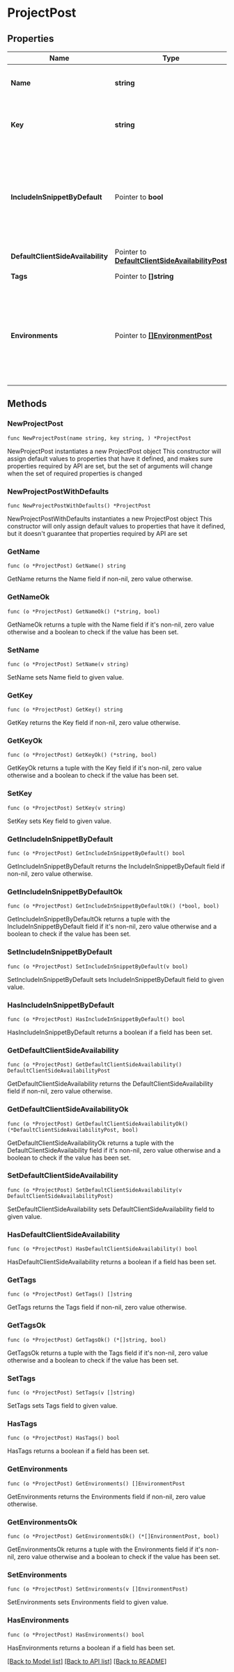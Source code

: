 # ProjectPost

## Properties

Name | Type | Description | Notes
------------ | ------------- | ------------- | -------------
**Name** | **string** | A human-friendly name for the project. | 
**Key** | **string** | A unique key used to reference the project in your code. | 
**IncludeInSnippetByDefault** | Pointer to **bool** | Whether or not flags created in this project are made available to the client-side JavaScript SDK by default. | [optional] 
**DefaultClientSideAvailability** | Pointer to [**DefaultClientSideAvailabilityPost**](DefaultClientSideAvailabilityPost.md) |  | [optional] 
**Tags** | Pointer to **[]string** | Tags for the project | [optional] 
**Environments** | Pointer to [**[]EnvironmentPost**](EnvironmentPost.md) | Creates the provided environments for this project. If omitted default environments will be created instead. | [optional] 

## Methods

### NewProjectPost

`func NewProjectPost(name string, key string, ) *ProjectPost`

NewProjectPost instantiates a new ProjectPost object
This constructor will assign default values to properties that have it defined,
and makes sure properties required by API are set, but the set of arguments
will change when the set of required properties is changed

### NewProjectPostWithDefaults

`func NewProjectPostWithDefaults() *ProjectPost`

NewProjectPostWithDefaults instantiates a new ProjectPost object
This constructor will only assign default values to properties that have it defined,
but it doesn't guarantee that properties required by API are set

### GetName

`func (o *ProjectPost) GetName() string`

GetName returns the Name field if non-nil, zero value otherwise.

### GetNameOk

`func (o *ProjectPost) GetNameOk() (*string, bool)`

GetNameOk returns a tuple with the Name field if it's non-nil, zero value otherwise
and a boolean to check if the value has been set.

### SetName

`func (o *ProjectPost) SetName(v string)`

SetName sets Name field to given value.


### GetKey

`func (o *ProjectPost) GetKey() string`

GetKey returns the Key field if non-nil, zero value otherwise.

### GetKeyOk

`func (o *ProjectPost) GetKeyOk() (*string, bool)`

GetKeyOk returns a tuple with the Key field if it's non-nil, zero value otherwise
and a boolean to check if the value has been set.

### SetKey

`func (o *ProjectPost) SetKey(v string)`

SetKey sets Key field to given value.


### GetIncludeInSnippetByDefault

`func (o *ProjectPost) GetIncludeInSnippetByDefault() bool`

GetIncludeInSnippetByDefault returns the IncludeInSnippetByDefault field if non-nil, zero value otherwise.

### GetIncludeInSnippetByDefaultOk

`func (o *ProjectPost) GetIncludeInSnippetByDefaultOk() (*bool, bool)`

GetIncludeInSnippetByDefaultOk returns a tuple with the IncludeInSnippetByDefault field if it's non-nil, zero value otherwise
and a boolean to check if the value has been set.

### SetIncludeInSnippetByDefault

`func (o *ProjectPost) SetIncludeInSnippetByDefault(v bool)`

SetIncludeInSnippetByDefault sets IncludeInSnippetByDefault field to given value.

### HasIncludeInSnippetByDefault

`func (o *ProjectPost) HasIncludeInSnippetByDefault() bool`

HasIncludeInSnippetByDefault returns a boolean if a field has been set.

### GetDefaultClientSideAvailability

`func (o *ProjectPost) GetDefaultClientSideAvailability() DefaultClientSideAvailabilityPost`

GetDefaultClientSideAvailability returns the DefaultClientSideAvailability field if non-nil, zero value otherwise.

### GetDefaultClientSideAvailabilityOk

`func (o *ProjectPost) GetDefaultClientSideAvailabilityOk() (*DefaultClientSideAvailabilityPost, bool)`

GetDefaultClientSideAvailabilityOk returns a tuple with the DefaultClientSideAvailability field if it's non-nil, zero value otherwise
and a boolean to check if the value has been set.

### SetDefaultClientSideAvailability

`func (o *ProjectPost) SetDefaultClientSideAvailability(v DefaultClientSideAvailabilityPost)`

SetDefaultClientSideAvailability sets DefaultClientSideAvailability field to given value.

### HasDefaultClientSideAvailability

`func (o *ProjectPost) HasDefaultClientSideAvailability() bool`

HasDefaultClientSideAvailability returns a boolean if a field has been set.

### GetTags

`func (o *ProjectPost) GetTags() []string`

GetTags returns the Tags field if non-nil, zero value otherwise.

### GetTagsOk

`func (o *ProjectPost) GetTagsOk() (*[]string, bool)`

GetTagsOk returns a tuple with the Tags field if it's non-nil, zero value otherwise
and a boolean to check if the value has been set.

### SetTags

`func (o *ProjectPost) SetTags(v []string)`

SetTags sets Tags field to given value.

### HasTags

`func (o *ProjectPost) HasTags() bool`

HasTags returns a boolean if a field has been set.

### GetEnvironments

`func (o *ProjectPost) GetEnvironments() []EnvironmentPost`

GetEnvironments returns the Environments field if non-nil, zero value otherwise.

### GetEnvironmentsOk

`func (o *ProjectPost) GetEnvironmentsOk() (*[]EnvironmentPost, bool)`

GetEnvironmentsOk returns a tuple with the Environments field if it's non-nil, zero value otherwise
and a boolean to check if the value has been set.

### SetEnvironments

`func (o *ProjectPost) SetEnvironments(v []EnvironmentPost)`

SetEnvironments sets Environments field to given value.

### HasEnvironments

`func (o *ProjectPost) HasEnvironments() bool`

HasEnvironments returns a boolean if a field has been set.


[[Back to Model list]](../README.md#documentation-for-models) [[Back to API list]](../README.md#documentation-for-api-endpoints) [[Back to README]](../README.md)


